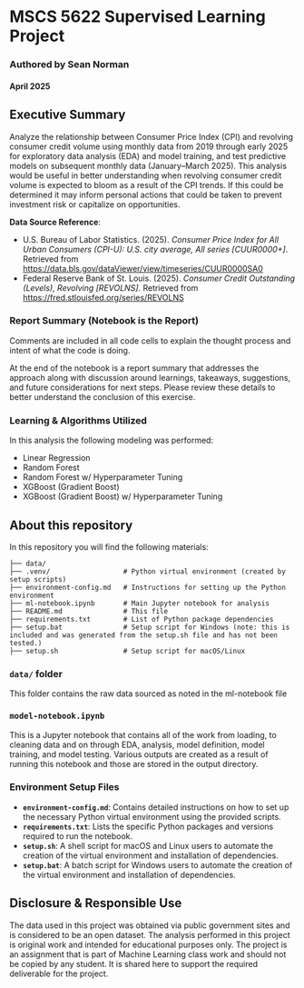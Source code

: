 # MSCS 5622 Supervised Learning Project
### Authored by Sean Norman
#### April 2025

## Executive Summary
Analyze the relationship between Consumer Price Index (CPI) and revolving consumer credit volume using monthly data from 2019 through early 2025 for exploratory data analysis (EDA) and model training, and test predictive models on subsequent monthly data (January–March 2025). This analysis would be useful in better understanding when revolving consumer credit volume is expected to bloom as a result of the CPI trends. If this could be determined it may inform personal actions that could be taken to prevent investment risk or capitalize on opportunities.

**Data Source Reference**:
*   U.S. Bureau of Labor Statistics. (2025). *Consumer Price Index for All Urban Consumers (CPI-U): U.S. city average, All series [CUUR0000+]*. Retrieved from https://data.bls.gov/dataViewer/view/timeseries/CUUR0000SA0
*   Federal Reserve Bank of St. Louis. (2025). *Consumer Credit Outstanding (Levels), Revolving [REVOLNS]*. Retrieved from https://fred.stlouisfed.org/series/REVOLNS

### Report Summary (Notebook is the Report)
Comments are included in all code cells to explain the thought process and intent of what the code is doing.

At the end of the notebook is a report summary that addresses the approach along with discussion around learnings, takeaways, suggestions, and future considerations for next steps. Please review these details to better understand the conclusion of this exercise.

### Learning & Algorithms Utilized
In this analysis the following modeling was performed:
- Linear Regression
- Random Forest
- Random Forest w/ Hyperparameter Tuning
- XGBoost (Gradient Boost)
- XGBoost (Gradient Boost) w/ Hyperparameter Tuning

## About this repository
In this repository you will find the following materials:

```
├── data/
├── .venv/                  # Python virtual environment (created by setup scripts)
├── environment-config.md   # Instructions for setting up the Python environment
├── ml-notebook.ipynb       # Main Jupyter notebook for analysis
├── README.md               # This file
├── requirements.txt        # List of Python package dependencies
├── setup.bat               # Setup script for Windows (note: this is included and was generated from the setup.sh file and has not been tested.)
├── setup.sh                # Setup script for macOS/Linux
```

### `data/` folder
This folder contains the raw data sourced as noted in the ml-notebook file

### `model-notebook.ipynb`
This is a Jupyter notebook that contains all of the work from loading, to cleaning data and on through EDA, analysis, model definition, model training, and model testing. Various outputs are created as a result of running this notebook and those are stored in the output directory.

### Environment Setup Files
*   **`environment-config.md`**: Contains detailed instructions on how to set up the necessary Python virtual environment using the provided scripts.
*   **`requirements.txt`**: Lists the specific Python packages and versions required to run the notebook.
*   **`setup.sh`**: A shell script for macOS and Linux users to automate the creation of the virtual environment and installation of dependencies.
*   **`setup.bat`**: A batch script for Windows users to automate the creation of the virtual environment and installation of dependencies.

## Disclosure & Responsible Use
The data used in this project was obtained via public government sites and is considered to be an open dataset. The analysis performed in this project is original work and intended for educational purposes only. The project is an assignment that is part of Machine Learning class work and should not be copied by any student. It is shared here to support the required deliverable for the project.
